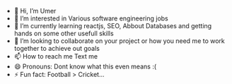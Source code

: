 - 👋 Hi, I’m Umer
- 👀 I’m interested in Various software engineering jobs
- 🌱 I’m currently learning reactjs, SEO, Abbout Databases and getting hands on some other usefull skills
- 💞️ I’m looking to collaborate on your project or how you need me to work together to achieve out goals
- 📫 How to reach me Text me
- 😄 Pronouns: Dont know what this even means :(
- ⚡ Fun fact: Football > Cricket...

<!---
umer1535/umer1535 is a ✨ special ✨ repository because its `README.md` (this file) appears on your GitHub profile.
You can click the Preview link to take a look at your changes.
--->

